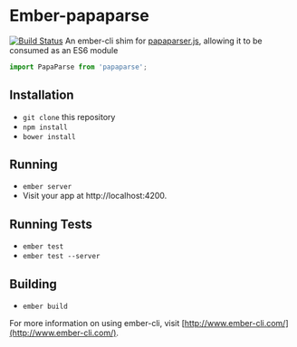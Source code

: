 # Ember-papaparse

[![Build Status](https://travis-ci.org/suchitadoshi1987/ember-papaparse.svg)](https://travis-ci.org/suchitadoshi1987/ember-papaparse)
An ember-cli shim for [papaparser.js](http://papaparse.com/), allowing it to be consumed as an ES6 module

```js
import PapaParse from 'papaparse';

```
## Installation

* `git clone` this repository
* `npm install`
* `bower install`

## Running

* `ember server`
* Visit your app at http://localhost:4200.

## Running Tests

* `ember test`
* `ember test --server`

## Building

* `ember build`

For more information on using ember-cli, visit [http://www.ember-cli.com/](http://www.ember-cli.com/).
